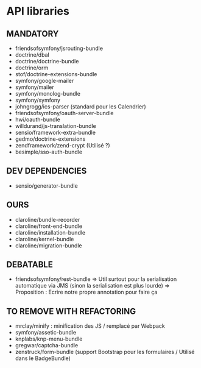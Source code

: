 # API libraries

## MANDATORY
- friendsofsymfony/jsrouting-bundle
- doctrine/dbal
- doctrine/doctrine-bundle
- doctrine/orm
- stof/doctrine-extensions-bundle
- symfony/google-mailer
- symfony/mailer
- symfony/monolog-bundle
- symfony/symfony
- johngrogg/ics-parser (standard pour les Calendrier)
- friendsofsymfony/oauth-server-bundle
- hwi/oauth-bundle
- willdurand/js-translation-bundle
- sensio/framework-extra-bundle
- gedmo/doctrine-extensions
- zendframework/zend-crypt (Utilisé ?)
- besimple/sso-auth-bundle


## DEV DEPENDENCIES
- sensio/generator-bundle


## OURS
- claroline/bundle-recorder
- claroline/front-end-bundle
- claroline/installation-bundle
- claroline/kernel-bundle
- claroline/migration-bundle


## DEBATABLE
- friendsofsymfony/rest-bundle
=> Util surtout pour la serialisation automatique via JMS (sinon la serialisation est plus lourde)
=> Proposition : Ecrire notre propre annotation pour faire ça


## TO REMOVE WITH REFACTORING
- mrclay/minify : minification des JS / remplacé par Webpack
- symfony/assetic-bundle
- knplabs/knp-menu-bundle
- gregwar/captcha-bundle
- zenstruck/form-bundle (support Bootstrap pour les formulaires / Utilisé dans le BadgeBundle)
